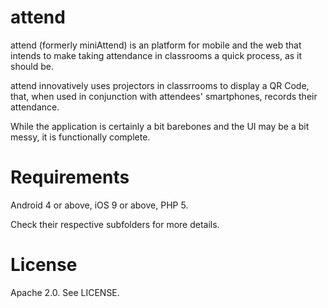 # attend
attend (formerly miniAttend) is an platform for mobile and the web that intends to make taking attendance in classrooms a quick process, as it should be.

attend innovatively uses projectors in classrrooms to display a QR Code, that, when used in conjunction with attendees' smartphones, records their attendance.

While the application is certainly a bit barebones and the UI may be a bit messy, it is functionally complete.

# Requirements
Android 4 or above, iOS 9 or above, PHP 5.

Check their respective subfolders for more details.

# License
Apache 2.0. See LICENSE.